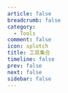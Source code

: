 ```yaml
---
article: false
breadcrumb: false
category: 
  - Tools
comment: false
icon: splotch
title: 工具集合
timeline: false
prev: false
next: false
sidebar: false
---
```



<SiteInfo
  name="What is my IP address？"
  desc="查询本机IP"
  url="https://ifconfig.icu"
  logo="https://ifconfig.icu/static/favicon.ico"
  repo="https://github.com/Paper-Dragon/ifconfig.icu.git"
  preview="/img/Snipaste_2023-11-09_13-04-00.png"
/>
